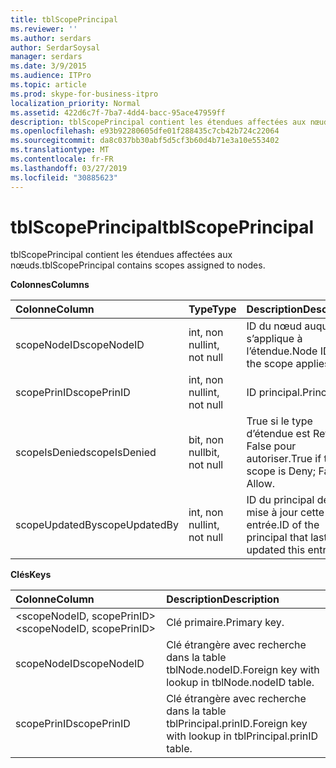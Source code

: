 ```yaml
---
title: tblScopePrincipal
ms.reviewer: ''
ms.author: serdars
author: SerdarSoysal
manager: serdars
ms.date: 3/9/2015
ms.audience: ITPro
ms.topic: article
ms.prod: skype-for-business-itpro
localization_priority: Normal
ms.assetid: 422d6c7f-7ba7-4dd4-bacc-95ace47959ff
description: tblScopePrincipal contient les étendues affectées aux nœuds.
ms.openlocfilehash: e93b92280605dfe01f288435c7cb42b724c22064
ms.sourcegitcommit: da8c037bb30abf5d5cf3b60d4b71e3a10e553402
ms.translationtype: MT
ms.contentlocale: fr-FR
ms.lasthandoff: 03/27/2019
ms.locfileid: "30885623"
---
```

# <a name="tblscopeprincipal"></a><span data-ttu-id="eda28-103">tblScopePrincipal</span><span class="sxs-lookup"><span data-stu-id="eda28-103">tblScopePrincipal</span></span>
 
<span data-ttu-id="eda28-104">tblScopePrincipal contient les étendues affectées aux nœuds.</span><span class="sxs-lookup"><span data-stu-id="eda28-104">tblScopePrincipal contains scopes assigned to nodes.</span></span>
  
<span data-ttu-id="eda28-105">**Colonnes**</span><span class="sxs-lookup"><span data-stu-id="eda28-105">**Columns**</span></span>

|<span data-ttu-id="eda28-106">**Colonne**</span><span class="sxs-lookup"><span data-stu-id="eda28-106">**Column**</span></span>|<span data-ttu-id="eda28-107">**Type**</span><span class="sxs-lookup"><span data-stu-id="eda28-107">**Type**</span></span>|<span data-ttu-id="eda28-108">**Description**</span><span class="sxs-lookup"><span data-stu-id="eda28-108">**Description**</span></span>|
|:-----|:-----|:-----|
|<span data-ttu-id="eda28-109">scopeNodeID</span><span class="sxs-lookup"><span data-stu-id="eda28-109">scopeNodeID</span></span>  <br/> |<span data-ttu-id="eda28-110">int, non null</span><span class="sxs-lookup"><span data-stu-id="eda28-110">int, not null</span></span>  <br/> |<span data-ttu-id="eda28-111">ID du nœud auquel s’applique à l’étendue.</span><span class="sxs-lookup"><span data-stu-id="eda28-111">Node ID that the scope applies to.</span></span>  <br/> |
|<span data-ttu-id="eda28-112">scopePrinID</span><span class="sxs-lookup"><span data-stu-id="eda28-112">scopePrinID</span></span>  <br/> |<span data-ttu-id="eda28-113">int, non null</span><span class="sxs-lookup"><span data-stu-id="eda28-113">int, not null</span></span>  <br/> |<span data-ttu-id="eda28-114">ID principal.</span><span class="sxs-lookup"><span data-stu-id="eda28-114">Principal ID.</span></span>  <br/> |
|<span data-ttu-id="eda28-115">scopeIsDenied</span><span class="sxs-lookup"><span data-stu-id="eda28-115">scopeIsDenied</span></span>  <br/> |<span data-ttu-id="eda28-116">bit, non null</span><span class="sxs-lookup"><span data-stu-id="eda28-116">bit, not null</span></span>  <br/> |<span data-ttu-id="eda28-117">True si le type d’étendue est Refuser ; False pour autoriser.</span><span class="sxs-lookup"><span data-stu-id="eda28-117">True if type of scope is Deny; False if Allow.</span></span>  <br/> |
|<span data-ttu-id="eda28-118">scopeUpdatedBy</span><span class="sxs-lookup"><span data-stu-id="eda28-118">scopeUpdatedBy</span></span>  <br/> |<span data-ttu-id="eda28-119">int, non null</span><span class="sxs-lookup"><span data-stu-id="eda28-119">int, not null</span></span>  <br/> |<span data-ttu-id="eda28-120">ID du principal dernière mise à jour cette entrée.</span><span class="sxs-lookup"><span data-stu-id="eda28-120">ID of the principal that last updated this entry.</span></span>  <br/> |
   
<span data-ttu-id="eda28-121">**Clés**</span><span class="sxs-lookup"><span data-stu-id="eda28-121">**Keys**</span></span>

|<span data-ttu-id="eda28-122">**Colonne**</span><span class="sxs-lookup"><span data-stu-id="eda28-122">**Column**</span></span>|<span data-ttu-id="eda28-123">**Description**</span><span class="sxs-lookup"><span data-stu-id="eda28-123">**Description**</span></span>|
|:-----|:-----|
|<span data-ttu-id="eda28-124">\<scopeNodeID, scopePrinID\></span><span class="sxs-lookup"><span data-stu-id="eda28-124">\<scopeNodeID, scopePrinID\></span></span>  <br/> |<span data-ttu-id="eda28-125">Clé primaire.</span><span class="sxs-lookup"><span data-stu-id="eda28-125">Primary key.</span></span>  <br/> |
|<span data-ttu-id="eda28-126">scopeNodeID</span><span class="sxs-lookup"><span data-stu-id="eda28-126">scopeNodeID</span></span>  <br/> |<span data-ttu-id="eda28-127">Clé étrangère avec recherche dans la table tblNode.nodeID.</span><span class="sxs-lookup"><span data-stu-id="eda28-127">Foreign key with lookup in tblNode.nodeID table.</span></span>  <br/> |
|<span data-ttu-id="eda28-128">scopePrinID</span><span class="sxs-lookup"><span data-stu-id="eda28-128">scopePrinID</span></span>  <br/> |<span data-ttu-id="eda28-129">Clé étrangère avec recherche dans la table tblPrincipal.prinID.</span><span class="sxs-lookup"><span data-stu-id="eda28-129">Foreign key with lookup in tblPrincipal.prinID table.</span></span>  <br/> |
   

